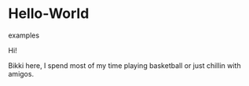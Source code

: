 # Hello-World
examples

Hi!

Bikki here, I spend most of my time playing basketball or just chillin with amigos.
